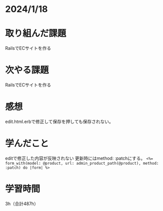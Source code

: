 # 2024/1/18
# 取り組んだ課題
RailsでECサイトを作る

# 次やる課題
RailsでECサイトを作る

# 感想
edit.html.erbで修正して保存を押しても保存されない。

# 学んだこと
editで修正した内容が反映されない
更新時にはmethod: :patchにする。
`<%= form_with(model: @product, url: admin_product_path(@product), method: :patch) do |form| %>`

# 学習時間
3h（合計487h）
